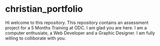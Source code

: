 # christian_portfolio
Hi welcome to this repository. This repository contains an assessment project for a 5 Months Training at ODC. I am glad you are here. I am a computer enthusiate, a Web Developer and a Graphic Designer. I am fully willing to colliborate with you.
